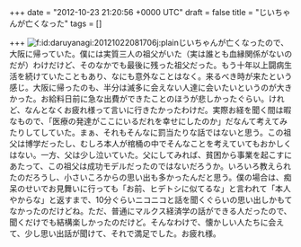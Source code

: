 
+++
date = "2012-10-23 21:20:56 +0000 UTC"
draft = false
title = "じいちゃんが亡くなった"
tags = []

+++
<img src="http://cdn-ak.f.st-hatena.com/images/fotolife/d/daruyanagi/20121022/20121022081706.jpg" alt="f:id:daruyanagi:20121022081706j:plain" title="f:id:daruyanagi:20121022081706j:plain" class="hatena-fotolife"/>じいちゃんが亡くなったので、大阪に帰っていた。僕には実質三人の祖父がいた（実は誰とも血縁関係がないのだが）わけだけど、そのなかでも最後に残った祖父だった。もう十年以上闘病生活を続けていたこともあり、なにも意外なことはなく。来るべき時が来たという感じ。大阪に帰ったのも、半分は滅多に会えない人達に会いたいというのが大きかった。お給料日前に急な出費ができたことのほうが悲しかったぐらい。けれど、なんとなくお疲れ様って言いに行きたかったわけだ。実際お経を聞く間は暇なもので、「医療の発達がここにいるだれを幸せにしたのか」だなんて考えてみたりしてしていた。まぁ、それもそんなに罰当たりな話ではないと思う。この祖父は博学だったし、むしろ本人が棺桶の中でそんなことを考えていてもおかしくはない。一方、父は少し泣いていた。父にしてみれば、貧困から事業を起こすにあたって、この祖父は成功モデルだったのではないだろうか。いろいろ教えられたのだろうし、小さいころからの思い出も多かったんだと思う。僕の場合は、痴呆のせいでお見舞いに行っても「お前、ヒデトシに似てるな」と言われて「本人やからな」と返すまで、10分ぐらいニコニコと話を聞くぐらいの思い出しかもてなかったのだけどね。ただ、普通にマルクス経済学の話ができる人だったので、聞くだけでも結構楽しかったのだけど。そんなわけで、懐かしい人たちに会えて、少し思い出話が聞けて、それで満足でした。お疲れ様。



